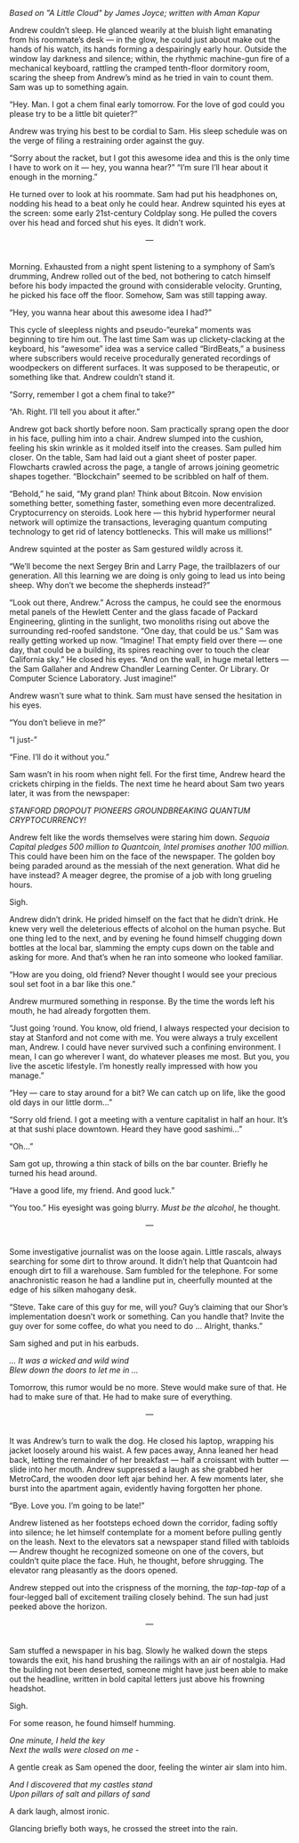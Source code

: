 <!--
.. title: Pillars of Salt and Pillars of Sand
.. slug: pillars-of-salt-and-pillars-of-sand
.. date: 2024-02-09 16:59:41 UTC-05:00
.. tags: 
.. category: 
.. link: 
.. description: 
.. type: text
-->

*Based on "A Little Cloud" by James Joyce; written with Aman Kapur*

Andrew couldn’t sleep. He glanced wearily at the bluish light emanating from his roommate’s desk ― in the glow, he could just about make out the hands of his watch, its hands forming a despairingly early hour. Outside the window lay darkness and silence; within, the rhythmic machine-gun fire of a mechanical keyboard, rattling the cramped tenth-floor dormitory room, scaring the sheep from Andrew’s mind as he tried in vain to count them. Sam was up to something again.

<!--TEASER_END-->

“Hey. Man. I got a chem final early tomorrow. For the love of god could you please try to be a little bit quieter?”

Andrew was trying his best to be cordial to Sam. His sleep schedule was on the verge of filing a restraining order against the guy.

“Sorry about the racket, but I got this awesome idea and this is the only time I have to work on it ― hey, you wanna hear?”
“I’m sure I’ll hear about it enough in the morning.”

He turned over to look at his roommate. Sam had put his headphones on, nodding his head to a beat only he could hear. Andrew squinted his eyes at the screen: some early 21st-century Coldplay song. He pulled the covers over his head and forced shut his eyes. It didn’t work.

<center>―</center><br>

Morning. Exhausted from a night spent listening to a symphony of Sam’s drumming, Andrew rolled out of the bed, not bothering to catch himself before his body impacted the ground with considerable velocity. Grunting, he picked his face off the floor. Somehow, Sam was still tapping away.

“Hey, you wanna hear about this awesome idea I had?”

This cycle of sleepless nights and pseudo-“eureka” moments was beginning to tire him out. The last time Sam was up clickety-clacking at the keyboard, his “awesome” idea was a service called “BirdBeats,” a business where subscribers would receive procedurally generated recordings of woodpeckers on different surfaces. It was supposed to be therapeutic, or something like that. Andrew couldn’t stand it.

“Sorry, remember I got a chem final to take?”

“Ah. Right. I’ll tell you about it after.”

Andrew got back shortly before noon. Sam practically sprang open the door in his face, pulling him into a chair. Andrew slumped into the cushion, feeling his skin wrinkle as it molded itself into the creases. Sam pulled him closer. On the table, Sam had laid out a giant sheet of poster paper. Flowcharts crawled across the page, a tangle of arrows joining geometric shapes together. “Blockchain” seemed to be scribbled on half of them.

“Behold,” he said, “My grand plan! Think about Bitcoin. Now envision something better, something faster, something even more decentralized. Cryptocurrency on steroids. Look here ― this hybrid hyperformer neural network will optimize the transactions, leveraging quantum computing technology to get rid of latency bottlenecks. This will make us millions!”

Andrew squinted at the poster as Sam gestured wildly across it.

“We’ll become the next Sergey Brin and Larry Page, the trailblazers of our generation. All this learning we are doing is only going to lead us into being sheep. Why don’t we become the shepherds instead?”

“Look out there, Andrew.” Across the campus, he could see the enormous metal panels of the Hewlett Center and the glass facade of Packard Engineering, glinting in the sunlight, two monoliths rising out above the surrounding red-roofed sandstone. “One day, that could be us.” Sam was really getting worked up now. “Imagine! That empty field over there ― one day, that could be a building, its spires reaching over to touch the clear California sky.” He closed his eyes. “And on the wall, in huge metal letters ― the Sam Gallaher and Andrew Chandler Learning Center. Or Library. Or Computer Science Laboratory. Just imagine!”

Andrew wasn’t sure what to think. Sam must have sensed the hesitation in his eyes.

“You don’t believe in me?”

“I just-”

“Fine. I’ll do it without you.”

Sam wasn’t in his room when night fell. For the first time, Andrew heard the crickets chirping in the fields. The next time he heard about Sam two years later, it was from the newspaper:

*STANFORD DROPOUT PIONEERS GROUNDBREAKING QUANTUM CRYPTOCURRENCY!*

Andrew felt like the words themselves were staring him down. *Sequoia Capital pledges 500 million to Quantcoin, Intel promises another 100 million.* This could have been him on the face of the newspaper. The golden boy being paraded around as the messiah of the next generation. What did he have instead? A meager degree, the promise of a job with long grueling hours.

Sigh.

Andrew didn’t drink. He prided himself on the fact that he didn’t drink. He knew very well the deleterious effects of alcohol on the human psyche. But one thing led to the next, and by evening he found himself chugging down bottles at the local bar, slamming the empty cups down on the table and asking for more. And that’s when he ran into someone who looked familiar.

“How are you doing, old friend? Never thought I would see your precious soul set foot in a bar like this one.”

Andrew murmured something in response. By the time the words left his mouth, he had already forgotten them.

“Just going ‘round. You know, old friend, I always respected your decision to stay at Stanford and not come with me. You were always a truly excellent man, Andrew. I could have never survived such a confining environment. I mean, I can go wherever I want, do whatever pleases me most. But you, you live the ascetic lifestyle. I’m honestly really impressed with how you manage.”

“Hey ― care to stay around for a bit? We can catch up on life, like the good old days in our little dorm...”

“Sorry old friend. I got a meeting with a venture capitalist in half an hour. It’s at that sushi place downtown. Heard they have good sashimi...”

“Oh...”

Sam got up, throwing a thin stack of bills on the bar counter. Briefly he turned his head around.

“Have a good life, my friend. And good luck.”

“You too.” His eyesight was going blurry. *Must be the alcohol*, he thought.

<center>―</center><br>

Some investigative journalist was on the loose again. Little rascals, always searching for some dirt to throw around. It didn’t help that Quantcoin had enough dirt to fill a warehouse. Sam fumbled for the telephone. For some anachronistic reason he had a landline put in, cheerfully mounted at the edge of his silken mahogany desk.

“Steve. Take care of this guy for me, will you? Guy’s claiming that our Shor’s implementation doesn’t work or something. Can you handle that? Invite the guy over for some coffee, do what you need to do ... Alright, thanks.”

Sam sighed and put in his earbuds.

*... It was a wicked and wild wind*<br>
*Blew down the doors to let me in ...*

Tomorrow, this rumor would be no more. Steve would make sure of that. He had to make sure of that. He had to make sure of everything.

<center>―</center><br>

It was Andrew’s turn to walk the dog. He closed his laptop, wrapping his jacket loosely around his waist. A few paces away, Anna leaned her head back, letting the remainder of her breakfast ― half a croissant with butter ― slide into her mouth. Andrew suppressed a laugh as she grabbed her MetroCard, the wooden door left ajar behind her. A few moments later, she burst into the apartment again, evidently having forgotten her phone.

“Bye. Love you. I’m going to be late!”

Andrew listened as her footsteps echoed down the corridor, fading softly into silence; he let himself contemplate for a moment before pulling gently on the leash. Next to the elevators sat a newspaper stand filled with tabloids ― Andrew thought he recognized someone on one of the covers, but couldn’t quite place the face. Huh, he thought, before shrugging. The elevator rang pleasantly as the doors opened.

Andrew stepped out into the crispness of the morning, the *tap-tap-tap* of a four-legged ball of excitement trailing closely behind. The sun had just peeked above the horizon.

<center>―</center><br>

Sam stuffed a newspaper in his bag. Slowly he walked down the steps towards the exit, his hand brushing the railings with an air of nostalgia. Had the building not been deserted, someone might have just been able to make out the headline, written in bold capital letters just above his frowning headshot.

Sigh.

For some reason, he found himself humming.

*One minute, I held the key*<br>
*Next the walls were closed on me -*

A gentle creak as Sam opened the door, feeling the winter air slam into him.

*And I discovered that my castles stand*<br>
*Upon pillars of salt and pillars of sand*

A dark laugh, almost ironic.

Glancing briefly both ways, he crossed the street into the rain.